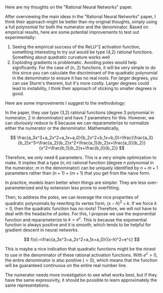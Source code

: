 Here are my thoughts on the "Rational Neural Networks" paper.

After overviewing the main ideas in the "Rational Neural Networks" paper, I think their approach might be better than my original thoughts, simply using a full polynomial for both the numerator and the denominator. Based on empirical results, here are some potential improvements to test out experimentally: 
1. Seeing the empirical success of the ReLU^2 activation function, something interesting to try out would be type (4,2) rational functions. Something about quadratic curvature works well
2. Exploding gradients is problematic. Avoiding poles would help significantly. For the case of (n, 2) functions, it will be very simple to do this since you can calculate the discriminant of the quadratic polynomial in the denominator to ensure it has no real roots. For larger degrees, you can use Sturm's theorem, but it's more costly. Larger degrees could lead to instability, I think their approach of sticking to smaller degrees is good.

Here are some improvements I suggest to the methodology:

In the paper, they use type (3,2) rational functions (degree 3 polynomial in numerator, 2 in denominator) and have 7 parameters for this. However, we can obviously reduce to 6 because we can reparameterize to normalize either the numerator or the denominator. Mathematically, 

$$
\frac{a_3x^3+a_2x^2+a_1x+a_0}{b_2x^2+b_1x+b_0}=\frac{\frac{a_3}{b_2}x^3+\frac{a_2}{b_2}x^2+\frac{a_1}{b_2}x+\frac{a_0}{b_2}}{x^2+\frac{b_1}{b_2}x+\frac{b_0}{b_2}}
$$

Therefore, we only need 6 parameters. This is a very simple optimization to make. It implies that a type $(n, m)$ rational function (degree $n$ polynomial in the numerator, $m$ in the denominator) can be uniquely identified by $n+m+1$ parameters rather than $(n+1)+(m+1)$ that you get from the naive form. 

In practice, models learn better when things are simpler. They are less over-parameterized and by extension less prone to overfitting.

Then, to address the poles, we can leverage the nice properties of quadratic polynomials by rewriting its vertex form, $(x-h)^2+k$. If we force $k>0$, then the quadratic function has no roots! Therefore, we will not have to deal with the headache of poles. For this, I propose we use the exponential function and reparameterize to $k=e^c$. This is because the exponential function is always positive and it is smooth, which tends to be helpful for gradient descent in neural networks.

$$
f(x):=\frac{a_3x^3+a_2x^2+a_1x+a_0}{(x-h)^2+e^c}
$$

This is maybe a nice indication that quadratic functions might be the nicest to use in the denominator of these rational activation functions. With $e^c>0$, the entire denominator is also positive ($>0$), which means that the function will be guaranteed continuous on the entire real number line.

The numerator needs more investigation to see what works best, but if they have the same expressivity, it should be possible to learn approximately the same representations.